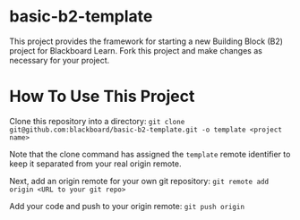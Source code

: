 basic-b2-template
=================

This project provides the framework for starting a new Building Block (B2) project for Blackboard Learn.  Fork this project and make changes as necessary for your project.

How To Use This Project
====

Clone this repository into a directory: 
`git clone git@github.com:blackboard/basic-b2-template.git -o template <project name>`

Note that the clone command has assigned the `template` remote identifier to keep it separated from your real origin remote.

Next, add an origin remote for your own git repository: 
`git remote add origin <URL to your git repo>`

Add your code and push to your origin remote: 
`git push origin`
